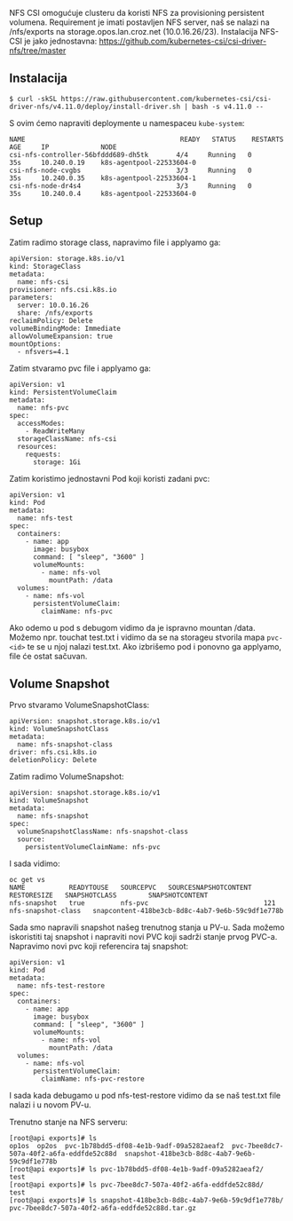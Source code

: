 NFS CSI omogućuje clusteru da koristi NFS za provisioning persistent volumena. Requirement je imati postavljen NFS server, naš se nalazi na /nfs/exports na storage.opos.lan.croz.net (10.0.16.26/23). Instalacija NFS-CSI je jako jednostavna: https://github.com/kubernetes-csi/csi-driver-nfs/tree/master

## Instalacija
```
$ curl -skSL https://raw.githubusercontent.com/kubernetes-csi/csi-driver-nfs/v4.11.0/deploy/install-driver.sh | bash -s v4.11.0 --
```

S ovim ćemo napraviti deploymente u namespaceu ```kube-system```:

```
NAME                                       READY   STATUS    RESTARTS   AGE     IP             NODE
csi-nfs-controller-56bfddd689-dh5tk       4/4     Running   0          35s     10.240.0.19    k8s-agentpool-22533604-0
csi-nfs-node-cvgbs                        3/3     Running   0          35s     10.240.0.35    k8s-agentpool-22533604-1
csi-nfs-node-dr4s4                        3/3     Running   0          35s     10.240.0.4     k8s-agentpool-22533604-0
```

## Setup

Zatim radimo storage class, napravimo file i applyamo ga:
```
apiVersion: storage.k8s.io/v1
kind: StorageClass
metadata:
  name: nfs-csi
provisioner: nfs.csi.k8s.io
parameters:
  server: 10.0.16.26
  share: /nfs/exports
reclaimPolicy: Delete
volumeBindingMode: Immediate
allowVolumeExpansion: true
mountOptions:
  - nfsvers=4.1
```

Zatim stvaramo pvc file i applyamo ga:
```
apiVersion: v1
kind: PersistentVolumeClaim
metadata:
  name: nfs-pvc
spec:
  accessModes:
    - ReadWriteMany
  storageClassName: nfs-csi
  resources:
    requests:
      storage: 1Gi

```

Zatim koristimo jednostavni Pod koji koristi zadani pvc:
```
apiVersion: v1
kind: Pod
metadata:
  name: nfs-test
spec:
  containers:
    - name: app
      image: busybox
      command: [ "sleep", "3600" ]
      volumeMounts:
        - name: nfs-vol
          mountPath: /data
  volumes:
    - name: nfs-vol
      persistentVolumeClaim:
        claimName: nfs-pvc

```

Ako odemo u pod s debugom vidimo da je ispravno mountan /data. Možemo npr. touchat test.txt i vidimo da se na storageu stvorila mapa `pvc-<id>` te se u njoj nalazi test.txt. Ako izbrišemo pod i ponovno ga applyamo, file će ostat sačuvan.

## Volume Snapshot

Prvo stvaramo VolumeSnapshotClass:

```
apiVersion: snapshot.storage.k8s.io/v1
kind: VolumeSnapshotClass
metadata:
  name: nfs-snapshot-class
driver: nfs.csi.k8s.io
deletionPolicy: Delete

```

Zatim radimo VolumeSnapshot:
```
apiVersion: snapshot.storage.k8s.io/v1
kind: VolumeSnapshot
metadata:
  name: nfs-snapshot
spec:
  volumeSnapshotClassName: nfs-snapshot-class
  source:
    persistentVolumeClaimName: nfs-pvc

```

I sada vidimo:
```
oc get vs
NAME           READYTOUSE   SOURCEPVC   SOURCESNAPSHOTCONTENT   RESTORESIZE   SNAPSHOTCLASS        SNAPSHOTCONTENT
nfs-snapshot   true         nfs-pvc                             121           nfs-snapshot-class   snapcontent-418be3cb-8d8c-4ab7-9e6b-59c9df1e778b
```

Sada smo napravili snapshot našeg trenutnog stanja u PV-u. Sada možemo iskoristiti taj snapshot i napraviti novi PVC koji sadrži stanje prvog PVC-a. Napravimo novi pvc koji referencira taj snapshot:
```
apiVersion: v1
kind: Pod
metadata:
  name: nfs-test-restore
spec:
  containers:
    - name: app
      image: busybox
      command: [ "sleep", "3600" ]
      volumeMounts:
        - name: nfs-vol
          mountPath: /data
  volumes:
    - name: nfs-vol
      persistentVolumeClaim:
        claimName: nfs-pvc-restore
```

I sada kada debugamo u pod nfs-test-restore vidimo da se naš test.txt file nalazi i u novom PV-u.

Trenutno stanje na NFS serveru:
```
[root@api exports]# ls                                               
op1os  op2os  pvc-1b78bdd5-df08-4e1b-9adf-09a5282aeaf2  pvc-7bee8dc7-507a-40f2-a6fa-eddfde52c88d  snapshot-418be3cb-8d8c-4ab7-9e6b-59c9df1e778b
[root@api exports]# ls pvc-1b78bdd5-df08-4e1b-9adf-09a5282aeaf2/     
test
[root@api exports]# ls pvc-7bee8dc7-507a-40f2-a6fa-eddfde52c88d/     
test
[root@api exports]# ls snapshot-418be3cb-8d8c-4ab7-9e6b-59c9df1e778b/
pvc-7bee8dc7-507a-40f2-a6fa-eddfde52c88d.tar.gz
```